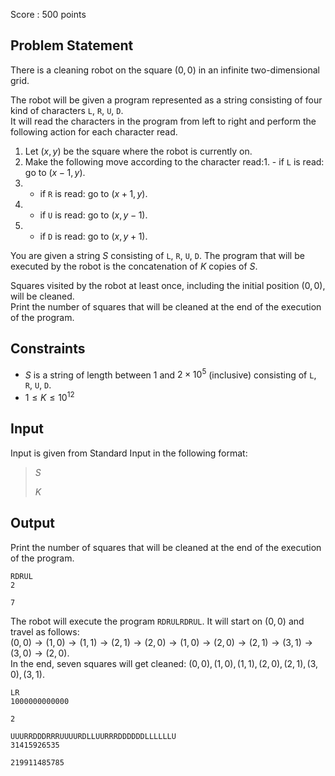 Score : $500$ points

## Problem Statement

There is a cleaning robot on the square $(0, 0)$ in an infinite two-dimensional grid.

The robot will be given a program represented as a string consisting of four kind of characters `L`, `R`, `U`, `D`.<br>
It will read the characters in the program from left to right and perform the following action for each character read.

1. Let $(x, y)$ be the square where the robot is currently on.
2. Make the following move according to the character read:1.    - if `L` is read: go to $(x-1, y)$.
2.    - if `R` is read: go to $(x+1, y)$.
3.    - if `U` is read: go to $(x, y-1)$.
4.    - if `D` is read: go to $(x, y+1)$.

You are given a string $S$ consisting of `L`, `R`, `U`, `D`.
The program that will be executed by the robot is the concatenation of $K$ copies of $S$.

Squares visited by the robot at least once, including the initial position $(0, 0)$, will be cleaned.<br>
Print the number of squares that will be cleaned at the end of the execution of the program.

## Constraints

- $S$ is a string of length between $1$ and $2 \times 10^5$ (inclusive) consisting of `L`, `R`, `U`, `D`.
- $1 \leq K \leq 10^{12}$

## Input

Input is given from Standard Input in the following format:

> $S$
> 
> $K$

## Output

Print the number of squares that will be cleaned at the end of the execution of the program.

```input1
RDRUL
2
```

```output1
7
```

The robot will execute the program `RDRULRDRUL`. It will start on $(0, 0)$ and travel as follows:<br>
$(0, 0) \rightarrow (1, 0) \rightarrow (1, 1) \rightarrow (2, 1) \rightarrow (2, 0) \rightarrow (1, 0) \rightarrow (2, 0) \rightarrow (2, 1) \rightarrow (3, 1) \rightarrow (3, 0) \rightarrow (2, 0)$.<br>
In the end, seven squares will get cleaned: $(0, 0), (1, 0), (1, 1), (2, 0), (2, 1), (3, 0), (3, 1)$.

```input2
LR
1000000000000
```

```output2
2
```

```input3
UUURRDDDRRRUUUURDLLUURRRDDDDDDLLLLLLU
31415926535
```

```output3
219911485785
```